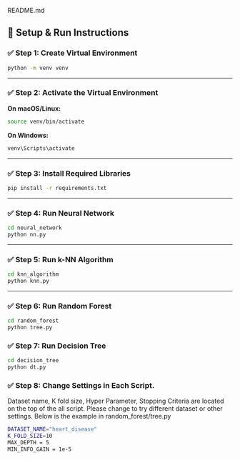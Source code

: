 README.md
## 🧪 Setup & Run Instructions

### ✅ Step 1: Create Virtual Environment

```bash
python -m venv venv
```

---

### ✅ Step 2: Activate the Virtual Environment

**On macOS/Linux:**

```bash
source venv/bin/activate
```

**On Windows:**

```bash
venv\Scripts\activate
```

---

### ✅ Step 3: Install Required Libraries

```bash
pip install -r requirements.txt
```

---

### ✅ Step 4: Run Neural Network

```bash
cd neural_network
python nn.py
```

---

### ✅ Step 5: Run k-NN Algorithm

```bash
cd knn_algorithm
python knn.py
```

---

### ✅ Step 6: Run Random Forest

```bash
cd random_forest
python tree.py
```

### ✅ Step 7: Run Decision Tree

```bash
cd decision_tree
python dt.py
```

### ✅ Step 8: Change Settings in Each Script.
Dataset name, K fold size, Hyper Parameter, Stopping Criteria are located on the top of the all script. Please change to try different dataset or other settings. Below is the example in random_forest/tree.py
```bash
DATASET_NAME="heart_disease"
K_FOLD_SIZE=10
MAX_DEPTH = 5
MIN_INFO_GAIN = 1e-5
```